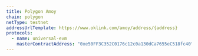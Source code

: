 ```yaml
---
title: Polygon Amoy
chain: polygon
netType: testnet
addressUrlTemplate: https://www.oklink.com/amoy/address/{address}
protocols:
  - name: universal-evm
    masterContractAddress: "0xe50FF3C352C0176c12c0a130dCa7655eC518fc40"
---
```

